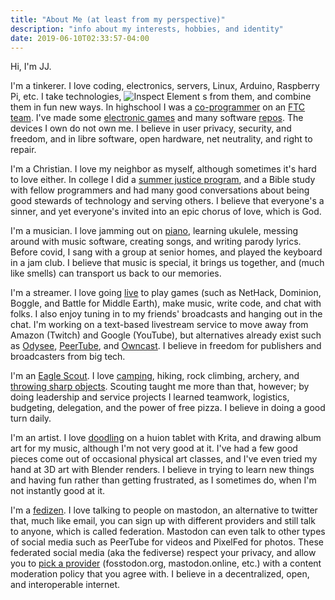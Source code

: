```yaml
---
title: "About Me (at least from my perspective)"
description: "info about my interests, hobbies, and identity"
date: 2019-06-10T02:33:57-04:00
---
```


Hi, I'm JJ. 

I'm a tinkerer. I love coding, electronics, servers, Linux, Arduino, Raspberry Pi, etc. I take technologies, <img alt="Inspect Element" src="/blog/images/inspect-element.png" style="display: inline; margin: 0" /> s from them, and combine them in fun new ways. In highschool I was a [co-programmer](/blog/log-e-tales-from-the-electron-volts/) on an [FTC team](/gallery/robotics/). I've made some [electronic games](/ArduinOLED/) and many software [repos](https://codeberg.org/johanvandegriff/). The devices I own do not own me. I believe in user privacy, security, and freedom, and in libre software, open hardware, net neutrality, and right to repair.

I'm a Christian. I love my neighbor as myself, although sometimes it's hard to love either. In college I did a [summer justice program](/blog/bridge-dc/), and a Bible study with fellow programmers and had many good conversations about being good stewards of technology and serving others. I believe that everyone's a sinner, and yet everyone's invited into an epic chorus of love, which is God.

I'm a musician. I love jamming out on [piano](https://odysee.com/@johanv:5/internal-travels:d), learning ukulele, messing around with music software, creating songs, and writing parody lyrics. Before covid, I sang with a group at senior homes, and played the keyboard in a jam club. I believe that music is special, it brings us together, and (much like smells) can transport us back to our memories.

I'm a streamer. I love going [live](https://fosstodon.org/@johanv/tagged/live) to play games (such as NetHack, Dominion, Boggle, and Battle for Middle Earth), make music, write code, and chat with folks. I also enjoy tuning in to my friends' broadcasts and hanging out in the chat. I'm working on a text-based livestream service to move away from Amazon (Twitch) and Google (YouTube), but alternatives already exist such as [Odysee](https://odysee.com/@johanv), [PeerTube](https://makertube.net/c/johanv/videos), and [Owncast](https://owncast.online/). I believe in freedom for publishers and broadcasters from big tech.

I'm an [Eagle Scout](/gallery/boy-scouts/). I love [camping](/gallery/camping/), hiking, rock climbing, archery, and [throwing sharp objects](https://yewtu.be/watch?v=PPgLpgtlhv4). Scouting taught me more than that, however; by doing leadership and service projects I learned teamwork, logistics, budgeting, delegation, and the power of free pizza. I believe in doing a good turn daily.

I'm an artist. I love [doodling](/gallery/drawings/) on a huion tablet with Krita, and drawing album art for my music, although I'm not very good at it. I've had a few good pieces come out of occasional physical art classes, and I've even tried my hand at 3D art with Blender renders. I believe in trying to learn new things and having fun rather than getting frustrated, as I sometimes do, when I'm not instantly good at it.

I'm a <a rel="me" href="https://fosstodon.org/@johanv">fedizen</a>. I love talking to people on mastodon, an alternative to twitter that, much like email, you can sign up with different providers and still talk to anyone, which is called federation. Mastodon can even talk to other types of social media such as PeerTube for videos and PixelFed for photos. These federated social media (aka the fediverse) respect your privacy, and allow you to [pick a provider](https://joinmastodon.org/communities) (fosstodon.org, mastodon.online, etc.) with a content moderation policy that you agree with. I believe in a decentralized, open, and interoperable internet.
